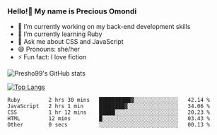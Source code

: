 ### Hello!👋 My name is Precious Omondi 

- 🔭 I’m currently working on my back-end development skills
- 🌱 I’m currently learning Ruby
- 💬 Ask me about CSS and JavaScript
- 😄 Pronouns: she/her
- ⚡ Fun fact: I love fiction




![Presho99's GitHub stats](https://github-readme-stats.vercel.app/api?username=Presho99&show_icons=true&theme=dark)


[![Top Langs](https://github-readme-stats.vercel.app/api/top-langs/?username=Presho99&langs_count=8&theme=dark)](https://github.com/Presho99/github-readme-stats)

<!--START_SECTION:waka-->

```text
Ruby         2 hrs 30 mins   ██████████▓░░░░░░░░░░░░░░   42.14 %
JavaScript   2 hrs 1 min     ████████▓░░░░░░░░░░░░░░░░   34.06 %
CSS          1 hr 12 mins    █████░░░░░░░░░░░░░░░░░░░░   20.23 %
HTML         12 mins         █░░░░░░░░░░░░░░░░░░░░░░░░   03.43 %
Other        0 secs          ░░░░░░░░░░░░░░░░░░░░░░░░░   00.13 %
```

<!--END_SECTION:waka-->
